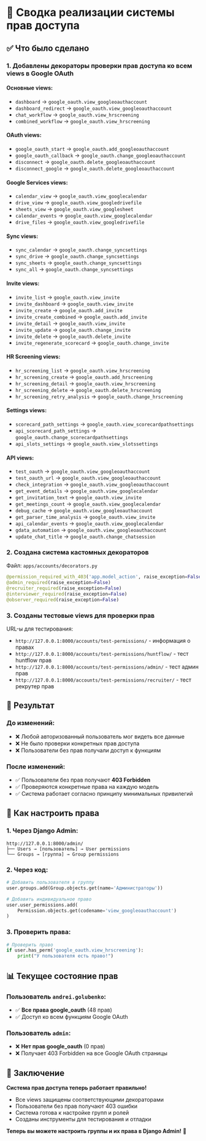 # 🔐 Сводка реализации системы прав доступа

## ✅ Что было сделано

### 1. **Добавлены декораторы проверки прав доступа ко всем views в Google OAuth**

#### **Основные views:**
- `dashboard` → `google_oauth.view_googleoauthaccount`
- `dashboard_redirect` → `google_oauth.view_googleoauthaccount`
- `chat_workflow` → `google_oauth.view_hrscreening`
- `combined_workflow` → `google_oauth.view_hrscreening`

#### **OAuth views:**
- `google_oauth_start` → `google_oauth.add_googleoauthaccount`
- `google_oauth_callback` → `google_oauth.change_googleoauthaccount`
- `disconnect` → `google_oauth.delete_googleoauthaccount`
- `disconnect_google` → `google_oauth.delete_googleoauthaccount`

#### **Google Services views:**
- `calendar_view` → `google_oauth.view_googlecalendar`
- `drive_view` → `google_oauth.view_googledrivefile`
- `sheets_view` → `google_oauth.view_googlesheet`
- `calendar_events` → `google_oauth.view_googlecalendar`
- `drive_files` → `google_oauth.view_googledrivefile`

#### **Sync views:**
- `sync_calendar` → `google_oauth.change_syncsettings`
- `sync_drive` → `google_oauth.change_syncsettings`
- `sync_sheets` → `google_oauth.change_syncsettings`
- `sync_all` → `google_oauth.change_syncsettings`

#### **Invite views:**
- `invite_list` → `google_oauth.view_invite`
- `invite_dashboard` → `google_oauth.view_invite`
- `invite_create` → `google_oauth.add_invite`
- `invite_create_combined` → `google_oauth.add_invite`
- `invite_detail` → `google_oauth.view_invite`
- `invite_update` → `google_oauth.change_invite`
- `invite_delete` → `google_oauth.delete_invite`
- `invite_regenerate_scorecard` → `google_oauth.change_invite`

#### **HR Screening views:**
- `hr_screening_list` → `google_oauth.view_hrscreening`
- `hr_screening_create` → `google_oauth.add_hrscreening`
- `hr_screening_detail` → `google_oauth.view_hrscreening`
- `hr_screening_delete` → `google_oauth.delete_hrscreening`
- `hr_screening_retry_analysis` → `google_oauth.change_hrscreening`

#### **Settings views:**
- `scorecard_path_settings` → `google_oauth.view_scorecardpathsettings`
- `api_scorecard_path_settings` → `google_oauth.change_scorecardpathsettings`
- `api_slots_settings` → `google_oauth.view_slotssettings`

#### **API views:**
- `test_oauth` → `google_oauth.view_googleoauthaccount`
- `test_oauth_url` → `google_oauth.view_googleoauthaccount`
- `check_integration` → `google_oauth.view_googleoauthaccount`
- `get_event_details` → `google_oauth.view_googlecalendar`
- `get_invitation_text` → `google_oauth.view_invite`
- `get_meetings_count` → `google_oauth.view_googlecalendar`
- `debug_cache` → `google_oauth.view_googleoauthaccount`
- `get_parser_time_analysis` → `google_oauth.view_invite`
- `api_calendar_events` → `google_oauth.view_googlecalendar`
- `gdata_automation` → `google_oauth.view_googleoauthaccount`
- `update_chat_title` → `google_oauth.change_chatsession`

### 2. **Создана система кастомных декораторов**

Файл: `apps/accounts/decorators.py`

```python
@permission_required_with_403('app.model_action', raise_exception=False)
@admin_required(raise_exception=False)
@recruiter_required(raise_exception=False)
@interviewer_required(raise_exception=False)
@observer_required(raise_exception=False)
```

### 3. **Созданы тестовые views для проверки прав**

URL-ы для тестирования:
- `http://127.0.0.1:8000/accounts/test-permissions/` - информация о правах
- `http://127.0.0.1:8000/accounts/test-permissions/huntflow/` - тест huntflow прав
- `http://127.0.0.1:8000/accounts/test-permissions/admin/` - тест админ прав
- `http://127.0.0.1:8000/accounts/test-permissions/recruiter/` - тест рекрутер прав

## 🎯 Результат

### **До изменений:**
- ❌ Любой авторизованный пользователь мог видеть все данные
- ❌ Не было проверки конкретных прав доступа
- ❌ Пользователи без прав получали доступ к функциям

### **После изменений:**
- ✅ Пользователи без прав получают **403 Forbidden**
- ✅ Проверяются конкретные права на каждую модель
- ✅ Система работает согласно принципу минимальных привилегий

## 🔧 Как настроить права

### **1. Через Django Admin:**
```
http://127.0.0.1:8000/admin/
├── Users → [пользователь] → User permissions
└── Groups → [группа] → Group permissions
```

### **2. Через код:**
```python
# Добавить пользователя в группу
user.groups.add(Group.objects.get(name='Администраторы'))

# Добавить индивидуальное право
user.user_permissions.add(
    Permission.objects.get(codename='view_googleoauthaccount')
)
```

### **3. Проверить права:**
```python
# Проверить право
if user.has_perm('google_oauth.view_hrscreening'):
    print("У пользователя есть право!")
```

## 📊 Текущее состояние прав

### **Пользователь `andrei.golubenko`:**
- ✅ **Все права google_oauth** (48 прав)
- ✅ Доступ ко всем функциям Google OAuth

### **Пользователь `admin`:**
- ❌ **Нет прав google_oauth** (0 прав)
- ❌ Получает 403 Forbidden на все Google OAuth страницы

## 🎉 Заключение

**Система прав доступа теперь работает правильно!**

- Все views защищены соответствующими декораторами
- Пользователи без прав получают 403 ошибки
- Система готова к настройке групп и ролей
- Созданы инструменты для тестирования и отладки

**Теперь вы можете настроить группы и их права в Django Admin!** 🚀
